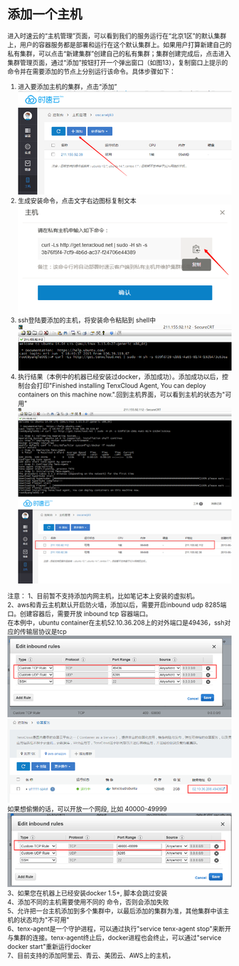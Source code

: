 # 添加一个主机
进入时速云的“主机管理”页面，可以看到我们的服务运行在“北京1区”的默认集群上，用户的容器服务都是部署和运行在这个默认集群上。如果用户打算新建自己的私有集群，可以点击“新建集群”创建自己的私有集群；集群创建完成后，点击进入集群管理页面，通过“添加”按钮打开一个弹出窗口（如图13），复制窗口上提示的命令并在需要添加的节点上分别运行该命令。具体步骤如下：
1. 进入要添加主机的集群，点击“添加”
![host1](/doc/v1/images/host/add-host-0.png)
2. 生成安装命令，点击文字右边图标复制文本
![host1](/doc/v1/images/host/add-host-1.png)
3. ssh登陆要添加的主机，将安装命令粘贴到 shell中
![host1](/doc/v1/images/host/add-host-2.png)
4. 执行结果（本例中的机器已经安装过docker，添加成功）。添加成功以后，控制台会打印"Finished installing TenxCloud Agent, You can deploy containers on this machine now.".回到主机界面，可以看到主机的状态为"可用"
![host1](/doc/v1/images/host/add-host-3.png)
![host1](/doc/v1/images/host/add-host-4.png)

注意：
1、目前暂不支持添加内网主机，比如笔记本上安装的虚拟机。<br />
2、aws和青云主机默认开启防火墙，添加以后，需要开启inbound udp 8285端口。创建容器后，需要开放 inbound tcp 容器端口。<br />
在本例中，ubuntu container在主机52.10.36.208上的对外端口是49436，ssh对应的传输层协议是tcp<br />
![host1](/doc/v1/images/host/add-host-5.png)
![host1](/doc/v1/images/host/add-host-6.png)
如果想偷懒的话，可以开放一个网段, 比如 40000-49999<br />
![host1](/doc/v1/images/host/add-host-7.png)
3、如果您在机器上已经安装docker 1.5+, 脚本会跳过安装<br />
4、添加不同的主机需要使用不同的 命令，否则会添加失败<br />
5、允许把一台主机添加到多个集群中，以最后添加的集群为准，其他集群中该主机的状态均为"不可用"<br />
6、tenx-agent是一个守护进程，可以通过执行"service tenx-agent stop"来断开与集群的连接。tenx-agent终止后，docker进程也会终止，可以通过"service docker start"重新运行docker <br />
7、目前支持的添加阿里云、青云、美团云、AWS上的主机，